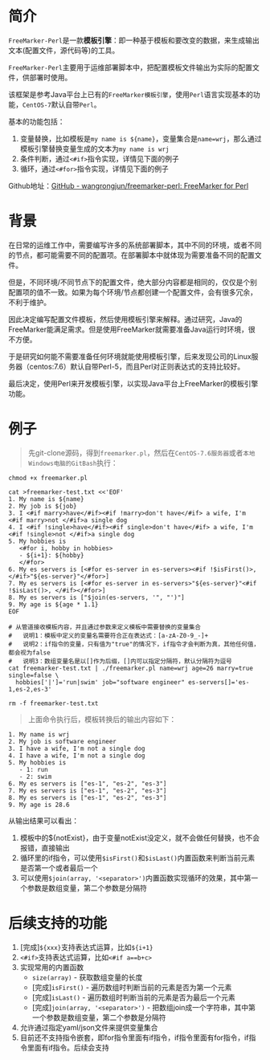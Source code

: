 # 简介

`FreeMarker-Perl`是一款**模板引擎**：即一种基于模板和要改变的数据，来生成输出文本(配置文件，源代码等)的工具。

`FreeMarker-Perl`主要用于运维部署脚本中，把配置模板文件输出为实际的配置文件，供部署时使用。

该框架是参考Java平台上已有的`FreeMarker模板引擎`，使用`Perl`语言实现基本的功能，`CentOS-7`默认自带`Perl`。

基本的功能包括：

1. 变量替换，比如模板是`my name is ${name}`，变量集合是`name=wrj`，那么通过模板引擎替换变量生成的文本为`my name is wrj`
2. 条件判断，通过`<#if>`指令实现，详情见下面的例子
3. 循环，通过`<#for>`指令实现，详情见下面的例子

Github地址：[GitHub - wangrongjun/freemarker-perl: FreeMarker for Perl](https://github.com/wangrongjun/freemarker-perl)

# 背景

在日常的运维工作中，需要编写许多的系统部署脚本，其中不同的环境，或者不同的节点，都可能需要不同的配置项。在部署脚本中就体现为需要准备不同的配置文件。

但是，不同环境/不同节点下的配置文件，绝大部分内容都是相同的，仅仅是个别配置项的值不一致。如果为每个环境/节点都创建一个配置文件，会有很多冗余，不利于维护。

因此决定编写配置文件模板，然后使用模板引擎来解释。通过研究，Java的FreeMarker能满足需求。但是使用FreeMarker就需要准备Java运行时环境，很不方便。

于是研究如何能不需要准备任何环境就能使用模板引擎，后来发现公司的Linux服务器（centos:7.6）默认自带Perl-5，而且Perl对正则表达式的支持比较好。

最后决定，使用Perl来开发模板引擎，以实现Java平台上FreeMarker的模板引擎功能。

# 例子

> 先git-clone源码，得到`freemarker.pl`，然后在`CentOS-7.6服务器`或者`本地Windows电脑的GitBash`执行：

```shell
chmod +x freemarker.pl

cat >freemarker-test.txt <<'EOF'
1. My name is ${name}
2. My job is ${job}
3. I <#if marry>have</#if><#if !marry>don't have</#if> a wife, I'm <#if marry>not </#if>a single dog
4. I <#if !single>have</#if><#if single>don't have</#if> a wife, I'm <#if !single>not </#if>a single dog
5. My hobbies is
   <#for i, hobby in hobbies>
   - ${i+1}: ${hobby}
   </#for>
6. My es servers is [<#for es-server in es-servers><#if !$isFirst()>, </#if>"${es-server}"</#for>]
7. My es servers is [<#for es-server in es-servers>"${es-server}"<#if !$isLast()>, </#if></#for>]
8. My es servers is ["$join(es-servers, '", "')"]
9. My age is ${age * 1.1}
EOF

# 从管道接收模板内容，并且通过参数来定义模板中需要替换的变量集合
#   说明1：模板中定义的变量名需要符合正在表达式：[a-zA-Z0-9_-]+
#   说明2：if指令的变量，只有值为"true"的情况下，if指令才会判断为真，其他任何值，都会视为false
#   说明3：数组变量名是以[]作为后缀，[]内可以指定分隔符，默认分隔符为逗号
cat freemarker-test.txt | ./freemarker.pl name=wrj age=26 marry=true single=false \
  hobbies['|']='run|swim' job="software engineer" es-servers[]='es-1,es-2,es-3'

rm -f freemarker-test.txt

```

> 上面命令执行后，模板转换后的输出内容如下：

```
1. My name is wrj
2. My job is software engineer
3. I have a wife, I'm not a single dog
4. I have a wife, I'm not a single dog
5. My hobbies is
   - 1: run
   - 2: swim
6. My es servers is ["es-1", "es-2", "es-3"]
7. My es servers is ["es-1", "es-2", "es-3"]
8. My es servers is ["es-1", "es-2", "es-3"]
9. My age is 28.6

```

从输出结果可以看出：

1. 模板中的${notExist}，由于变量notExist没定义，就不会做任何替换，也不会报错，直接输出
2. 循环里的if指令，可以使用`$isFirst()`和`$isLast()`内置函数来判断当前元素是否第一个或者最后一个
2. 可以使用`$join(array, '<separator>')`内置函数实现循环的效果，其中第一个参数是数组变量，第二个参数是分隔符

# 后续支持的功能

1. [完成]`${xxx}`支持表达式运算，比如`${i+1}`
2. `<#if>`支持表达式运算，比如`<#if a==b+c>`
3. 实现常用的内置函数
    + `size(array)` - 获取数组变量的长度
    + [完成]`isFirst()` - 遍历数组时判断当前的元素是否为第一个元素
    + [完成]`isLast()` - 遍历数组时判断当前的元素是否为最后一个元素
    + [完成]`join(array, '<separator>')` - 把数组join成一个字符串，其中第一个参数是数组变量，第二个参数是分隔符
4. 允许通过指定yaml/json文件来提供变量集合
5. 目前还不支持指令嵌套，即for指令里面有if指令，if指令里面有for指令，if指令里面有if指令。后续会支持
